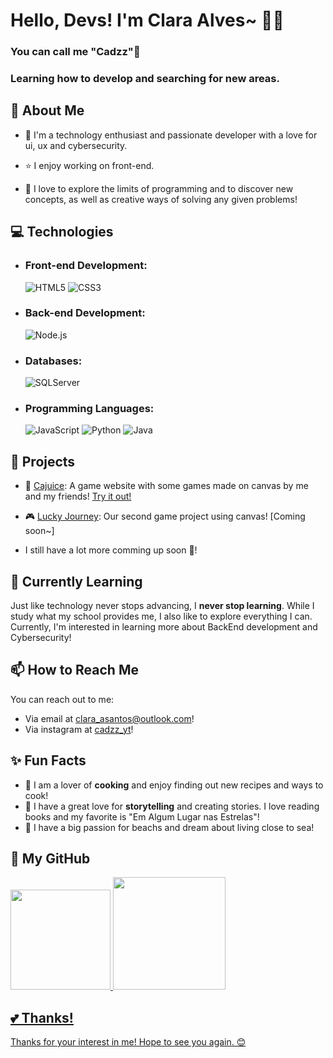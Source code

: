 # Hello, Devs! I'm Clara Alves~ ​🌟​🍃​
### You can call me "Cadzz" ​🌸​
### Learning how to develop and searching for new areas.

## 🚀 About Me

- 🌈 I'm a technology enthusiast and passionate developer with a love for ui, ux and cybersecurity.<br>

- ⭐​ I enjoy working on front-end.<br>

- 🌠​ I love to explore the limits of programming and to discover new concepts, as well as creative ways of solving any given problems!

## 💻 Technologies

- ### Front-end Development: <br>
  ![HTML5](https://img.shields.io/badge/HTML5-E34F26?style=for-the-badge&logo=html5&logoColor=white)
  ![CSS3](https://img.shields.io/badge/CSS3-1572B6?style=for-the-badge&logo=css3&logoColor=white)

- ### Back-end Development: <br>
  ![Node.js](https://img.shields.io/badge/Node.js-339933?style=for-the-badge&logo=node.js&logoColor=white)

- ### Databases: <br>
  ![SQLServer](https://img.shields.io/badge/Microsoft_SQL_Server-CC2927?style=for-the-badge&logo=microsoft-sql-server&logoColor=white)

- ### Programming Languages: <br>
  ![JavaScript](https://img.shields.io/badge/JavaScript-F7DF1E?style=for-the-badge&logo=javascript&logoColor=black)
  ![Python](https://img.shields.io/badge/Python-3776AB?style=for-the-badge&logo=python&logoColor=white)
  ![Java](https://img.shields.io/badge/Java-007396?style=for-the-badge&logo=java&logoColor=white)

## 🔭 Projects

- 🥭​ [Cajuice](https://github.com/JoaoCussolim/Cajuice): A game website with some games made on canvas by me and my friends! [Try it out!](https://cajuice.netlify.app/)
- ​🎮​ [Lucky Journey](https://github.com/JoaoCussolim/lestGoGambling): Our second game project using canvas! [Coming soon~]

- I still have a lot more comming up soon 🤫!

## 🌱 Currently Learning

Just like technology never stops advancing, I **never stop learning**. While I study what my school provides me, I also like to explore everything I can. Currently, I'm interested in learning more about BackEnd development and Cybersecurity!

## 📫 How to Reach Me

You can reach out to me:
- Via email at clara_asantos@outlook.com!
- Via instagram at [cadzz_yt](https://www.instagram.com/cadzz_yt?igsh=cTV3cmxlcWsza2Fq)!
  
## ✨ Fun Facts

- 🍲 I am a lover of **cooking** and enjoy finding out new recipes and ways to cook!
- 📖 I have a great love for **storytelling** and creating stories. I love reading books and my favorite is "Em Algum Lugar nas Estrelas"!
- 🌊​ I have a big passion for beachs and dream about living close to sea!

## 📱​ My GitHub

<div>
<a href="https://github.com/ClarAlvez">
<img loading="lazy" height="160em" src="https://github-readme-stats.vercel.app/api/top-langs/?username=ClarAlvez&layout=compact&langs_count=7&theme=dracula"/>
<img loading="lazy" height="180em" src="https://github-readme-stats.vercel.app/api?username=ClarAlvez&show_icons=true&theme=dracula&include_all_commits=true&count_private=true"/>
</div>

## 💕 Thanks!

Thanks for your interest in me!
Hope to see you again. 😊

